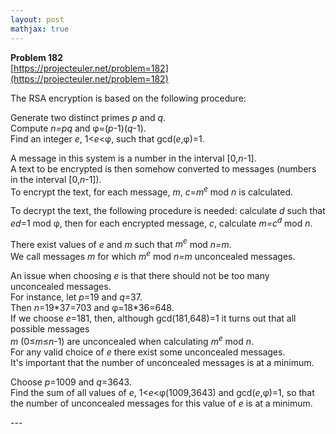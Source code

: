 ```yaml
---
layout: post
mathjax: true
---
```

**Problem 182**  
[https://projecteuler.net/problem=182](https://projecteuler.net/problem=182)

<p>The RSA encryption is based on the following procedure:</p>
<p>Generate two distinct primes <var>p</var> and <var>q</var>.<br />Compute <var>n=pq</var> and φ=(<var>p</var>-1)(<var>q</var>-1).<br />
Find an integer <var>e</var>, 1&lt;<var>e</var>&lt;φ, such that gcd(<var>e</var>,φ)=1.</p>
<p>A message in this system is a number in the interval [0,<var>n</var>-1].<br />
A text to be encrypted is then somehow converted to messages (numbers in the interval [0,<var>n</var>-1]).<br />
To encrypt the text,  for each message, <var>m</var>, <var>c</var>=<var>m</var><sup><var>e</var></sup> mod <var>n</var> is calculated.</p>
<p>To decrypt the text, the following procedure is needed: calculate <var>d</var> such that <var>ed</var>=1 mod φ, then for each encrypted message, <var>c</var>, calculate <var>m=c<sup>d</sup></var> mod <var>n</var>.</p>
<p>There exist values of <var>e</var> and <var>m</var>  such that <var>m<sup>e</sup></var> mod <var>n=m</var>.<br />We call messages <var>m</var> for which <var>m<sup>e</sup></var> mod <var>n=m</var> unconcealed messages.</p>
<p>An issue when choosing <var>e</var> is that there should not be too many unconcealed messages.  <br />For instance, let <var>p</var>=19 and <var>q</var>=37.<br />
Then <var>n</var>=19*37=703 and φ=18*36=648.<br />
If we choose <var>e</var>=181, then, although gcd(181,648)=1 it turns out that all possible messages<br /><var>m</var> (0≤<var>m</var>≤<var>n</var>-1) are unconcealed when calculating <var>m<sup>e</sup></var> mod <var>n</var>.<br />
For any valid choice of <var>e</var> there exist some unconcealed messages.<br />
It's important that the number of unconcealed messages is at a minimum.</p>
<p>Choose <var>p</var>=1009 and <var>q</var>=3643.<br />
Find the sum of all values of <var>e</var>, 1&lt;<var>e</var>&lt;φ(1009,3643) and gcd(<var>e</var>,φ)=1, so that the number of unconcealed messages for this value of <var>e</var> is at a minimum.</p>
---

